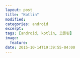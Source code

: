 ```yaml
---
layout: post
title: "Kotlin"
modified:
categories: android
excerpt:
tags: [android, kotlin, 코틀린]
image:
  feature:
date: 2015-10-14T19:39:55-04:00
---
```

